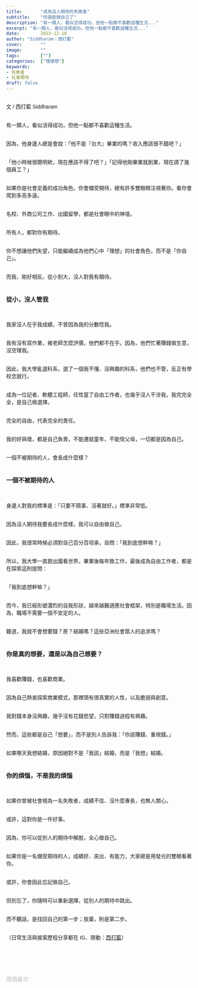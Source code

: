 ```yaml
---
title:       "成為沒人期待的失敗者"
subtitle:    "你就能做自己了"
description: "有一類人，看似活得成功，但他一點都不喜歡這種生活..."
excerpt: "有一類人，看似活得成功，但他一點都不喜歡這種生活..."
date:        2023-12-10
author: "Siddharam｜西打藍"
cover:       ""
image:       ""
tags:        [""]
categories:  ["慢慢想"]
keywords:
- 失敗者
- 社會期待
draft: false
---
```


<article style="font-family: 'Noto Sans TC', '微軟正黑體', sans-serif; font-weight: 300;">

<br>文 / 西打藍 Siddharam<br><br>

有一類人，看似活得成功，但他一點都不喜歡這種生活。<br><br>

因為，他身邊人總是會說：「他不是『台大』畢業的嗎？收入應該很不錯吧？」<br><br>

「他小時候很聰明欸，現在應該不得了吧？」「記得他剛畢業就創業，現在請了幾個員工？」<br><br>

如果你是社會定義的成功角色，你會備受期待，總有許多雙眼睛注視著你。看你會爬到多高多遠。<br><br>

名校、外商公司工作、出國留學，都是社會眼中的神壇。<br><br>

所有人，都對你有期待。<br><br>

你不想讓他們失望，只能繼續成為他們心中「理想」的社會角色，而不是「你自己」。<br><br>

而我，剛好相反。從小到大，沒人對我有期待。<br><br>


<h3 class="article-h1-color">從小，沒人管我</h3><br>

我家沒人在乎我成績，不曾因為我的分數唸我。<br><br>

我有沒有寫作業，被老師怎麼評價，他們都不在乎。因為，他們忙著賺錢做生意，沒空理我。<br><br>

因此，我大學亂選科系，選了一個我不懂、沒興趣的科系，他們也不管，反正有學校念就行。<br><br>

成為一位記者、軟體工程師，任性當了自由工作者，也幾乎沒人干涉我，我完完全全，是自己做選擇。<br><br>

完全的自由，代表完全的責任。<br><br>

我的好與壞，都是自己負責，不能遷就童年、不能怪父母，一切都是因為自己。<br><br>

一個不被期待的人，會長成什麼樣？<br><br>


<h3 class="article-h1-color">一個不被期待的人</h3><br>

身邊人對我的標準是：「只要不鬧事、活著就好。」標準非常低。<br><br>

因為沒人期待我要長成什麼樣，我可以自由做自己。<br><br>

因此，我很常時候必須對自己百分百坦承，自問：「我到底想幹嘛？」<br><br>

所以，我大學一直跑出國看世界，畢業後每年換工作，最後成為自由工作者，都是在探索這則提問：<br><br>

「我到底想幹嘛？」<br><br>

而今，我已經形塑濃烈的自我形狀，越來越難適應社會框架，特別是職場生活。因為，職場不需要一個不安定的人。<br><br>

難道，我就不會想要錢？房？結婚嗎？這些亞洲社會眾人的追求嗎？<br><br>


<h3 class="article-h1-color">你是真的想要，還是以為自己想要？</h3><br>

我喜歡賺錢，也喜歡商業。<br><br>

因為自己熱衷探索商業模式，那裡頭有很真實的人性，以及脆弱與創意。<br><br>

我對錢本身沒興趣，幾乎沒有花錢慾望，只對賺錢過程有興趣。<br><br>

然而，這些都是自己「想要」，而不是別人告訴我：「你該賺錢、重視錢。」<br><br>

如果哪天我想結婚，原因絕對不是「我該」結婚，而是「我想」結婚。<br><br>


<h3 class="article-h1-color">你的煩惱，不是我的煩惱</h3><br>

如果你曾被社會視為一名失敗者，成績不佳、沒什麼專長，也無人關心。<br><br>

或許，這對你是一件好事。<br><br>

因為，你可以從別人的期待中解脫，全心做自己。<br><br>

如果你是一名備受期待的人，成績好、突出、有能力，大家總是用發光的雙眼看著你。<br><br>

或許，你會因此忘記做自己。<br><br>

但別忘了，你隨時可以重新選擇，從別人的期待中跳出。<br><br>

而不聽話，是找回自己的第一步；放棄，則是第二步。<br><br>


<!-- 缺點還是有，有時，我會不知道自己習慣的心態，是別人沒有的。
例如我已經好幾年沒揣測過老闆心態，同事之間的關係，被鬧鐘喚醒的煩躁，通勤上下班，那不在我的煩惱圈內。
我很常變成商業腦：下個案子在哪裡？今年案量夠不夠？找哪個夥伴幫忙？這個案子要不要接？我明年想換玩些什麼？
煩惱，沒有高低之分。我

如果你現在被社會認為是失敗者，沒人關心。
或許，這是一件好事，因為你終於能好好做自己。

盡可能降低別人對自己的期待，打破預設。

本文靈感出自《納瓦爾寶典》。


父母，只想要我生活開心，離家近一點就好。

成績好、備受期待的人，不一定是好事。
因為有很多雙眼睛注視著你，對你有所期待，如果你稍稍緩慢了下來，別人就會有些疑惑。
尤其自己對自己貼上成功標籤，例如名校、外商，你很難走下神壇，只得努力爬得更高。
此時，你是為別人的期待而活，而不是為了自己。 -->

<!-- 
<!-- 案例 > 證明案例 > 壞處 > 怎麼改變（列步驟） > 結語總結金句 -->


（日常生活與接案歷程分享都在 IG、限動：<a href="https://www.instagram.com/sidd.blue/" target="_blank">西打藍</a>）<br><br>

<!-- <h3 class="article-h1-color"></h3><br> -->





<br><br><br>

</article>

<div style="color: #bfbfbf; font-size: 15px;" id="busuanzi_container_page_pv">
  閱讀量<span id="busuanzi_value_page_pv"></span>次
</div>

<script src="../../js/post.js"></script>
